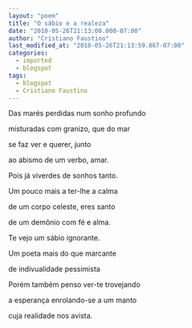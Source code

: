```yaml
---
layout: "poem"
title: "O sábio e a realeza"
date: "2010-05-26T21:13:00.000-07:00"
author: "Cristiano Faustino"
last_modified_at: "2010-05-26T21:13:59.867-07:00"
categories:
  - imported
  - blogspot
tags:
  - blogspot
  - Cristiano Faustino
---
```


Das marés perdidas num sonho profundo

misturadas com granizo, que do mar

se faz ver e querer, junto

ao abismo de um verbo, amar.

Pois já viverdes de sonhos tanto.

Um pouco mais a ter-lhe a calma

de um corpo celeste, eres santo

de um demônio com fé e alma.

Te vejo um sábio ignorante.

Um poeta mais do que marcante

de indivualidade pessimista

Porém também penso ver-te trovejando

a esperança enrolando-se a um manto

cuja realidade nos avista.
